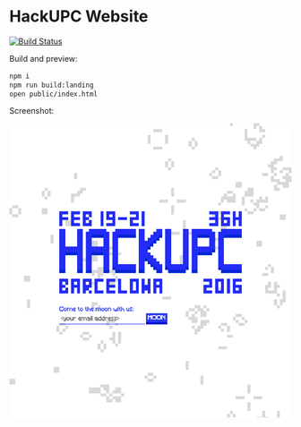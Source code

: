 HackUPC Website
===============

[![Build Status](https://travis-ci.org/hackupc/hackupc.svg?branch=travis)](https://travis-ci.org/hackupc/hackupc)

Build and preview:

	npm i
	npm run build:landing
	open public/index.html

Screenshot:

![screenshot](screenshot.png)
